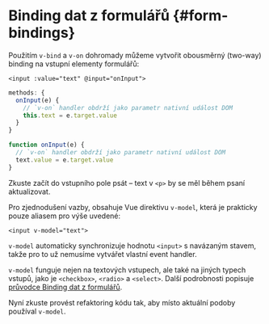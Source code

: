 # Binding dat z formulářů {#form-bindings}

Použitím `v-bind` a `v-on` dohromady můžeme vytvořit obousměrný (two-way) binding na vstupní elementy formulářů:

```vue-html
<input :value="text" @input="onInput">
```

<div class="options-api">

```js
methods: {
  onInput(e) {
    // `v-on` handler obdrží jako parametr nativní událost DOM
    this.text = e.target.value
  }
}
```

</div>

<div class="composition-api">

```js
function onInput(e) {
  // `v-on` handler obdrží jako parametr nativní událost DOM
  text.value = e.target.value
}
```

</div>

Zkuste začít do vstupního pole psát – text v `<p>` by se měl během psaní aktualizovat.

Pro zjednodušení vazby, obsahuje Vue direktivu `v-model`, která je prakticky pouze aliasem pro výše uvedené:

```vue-html
<input v-model="text">
```

`v-model` automaticky synchronizuje hodnotu `<input>` s navázaným stavem, takže pro to už nemusíme vytvářet vlastní event handler.

`v-model` funguje nejen na textových vstupech, ale také na jiných typech vstupů, jako je `<checkbox>`, `<radio>` a `<select>`. Další podrobnosti popisuje <a target="_blank" href="/guide/essentials/forms.html">průvodce Binding dat z formulářů</a>.

Nyní zkuste provést refaktoring kódu tak, aby místo aktuální podoby používal `v-model`.
